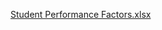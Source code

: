 [Student Performance Factors.xlsx](https://github.com/user-attachments/files/21100255/Student.Performance.Factors.xlsx)
